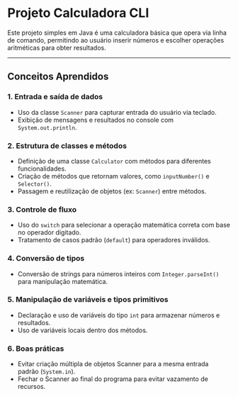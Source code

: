 # Projeto Calculadora CLI

Este projeto simples em Java é uma calculadora básica que opera via linha de comando, permitindo ao usuário inserir números e escolher operações aritméticas para obter resultados.

---

## Conceitos Aprendidos

### 1. Entrada e saída de dados
- Uso da classe `Scanner` para capturar entrada do usuário via teclado.
- Exibição de mensagens e resultados no console com `System.out.println`.

### 2. Estrutura de classes e métodos
- Definição de uma classe `Calculator` com métodos para diferentes funcionalidades.
- Criação de métodos que retornam valores, como `inputNumber()` e `Selector()`.
- Passagem e reutilização de objetos (ex: `Scanner`) entre métodos.

### 3. Controle de fluxo
- Uso do `switch` para selecionar a operação matemática correta com base no operador digitado.
- Tratamento de casos padrão (`default`) para operadores inválidos.

### 4. Conversão de tipos
- Conversão de strings para números inteiros com `Integer.parseInt()` para manipulação matemática.

### 5. Manipulação de variáveis e tipos primitivos
- Declaração e uso de variáveis do tipo `int` para armazenar números e resultados.
- Uso de variáveis locais dentro dos métodos.

### 6. Boas práticas
- Evitar criação múltipla de objetos Scanner para a mesma entrada padrão (`System.in`).
- Fechar o Scanner ao final do programa para evitar vazamento de recursos.

